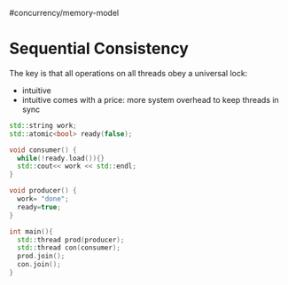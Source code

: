 #concurrency/memory-model 

# Sequential Consistency

The key is that all operations on all threads obey a universal lock:
+ intuitive
+ intuitive comes with a price: more system overhead to keep threads in sync

```c++
std::string work;
std::atomic<bool> ready(false);

void consumer() {
  while(!ready.load()){}
  std::cout<< work << std::endl;    
}

void producer() {
  work= "done";
  ready=true;
}

int main(){
  std::thread prod(producer);
  std::thread con(consumer);
  prod.join();
  con.join();
}
```
